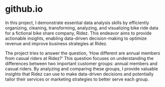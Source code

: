 # github.io
In this project, I demonstrate essential data analysis skills by efficiently organizing, cleaning, transforming, analyzing, 
and visualizing bike ride data for a fictional bike share company, Ridez. This endeavor aims to provide actionable insights, 
enabling data-driven decision-making to optimize revenue and improve business strategies at Ridez.

The project tries to answer the question, ‘How different are annual members from casual riders at Ridez?’ 
This question focuses on understanding the differences between two important customer groups: annual members and casual riders. 
By analyzing and comparing these groups, I provide valuable insights that Ridez can use to make data-driven decisions and 
potentially tailor their services or marketing strategies to better serve each group.
